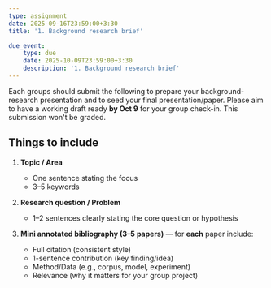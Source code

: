 ```yaml
---
type: assignment
date: 2025-09-16T23:59:00+3:30
title: '1. Background research brief'

due_event: 
    type: due
    date: 2025-10-09T23:59:00+3:30
    description: '1. Background research brief'
---
```

Each groups should submit the following to prepare your background-research presentation and to seed your final presentation/paper.
Please aim to have a working draft ready **by Oct 9** for your group check-in. This submission won't be graded.

## Things to include

1. **Topic / Area**

   * One sentence stating the focus
   * 3–5 keywords

2. **Research question / Problem**

   * 1–2 sentences clearly stating the core question or hypothesis

3. **Mini annotated bibliography (3–5 papers)** — for **each** paper include:

   * Full citation (consistent style)
   * 1-sentence contribution (key finding/idea)
   * Method/Data (e.g., corpus, model, experiment)
   * Relevance (why it matters for your group project)



